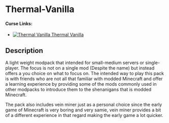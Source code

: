 # Thermal-Vanilla

#### Curse Links: 
+ [![Thermal Vanilla](https://cf.way2muchnoise.eu/thermal-vanilla.svg "TV") Thermal Vanilla](https://www.curseforge.com/minecraft/modpacks/thermal-vanilla)

## Description
A light weight modpack that intended for small-medium servers or single-player. The focus is not on a single mod (Despite the name) but instead offers a you choice on what to focus on. The intended way to play this pack is with friends who are not all that familiar with modded Minecraft and offer a learning experience by providing some of the mods commonly used in other modpacks to introduce them to the shenanigans that is modded Minecraft.

The pack also includes vein miner just as a personal choice since the early game of Minecraft is very boring and very samie, vein miner provides a bit of a different experience in that regard making the early game a lot quicker.
